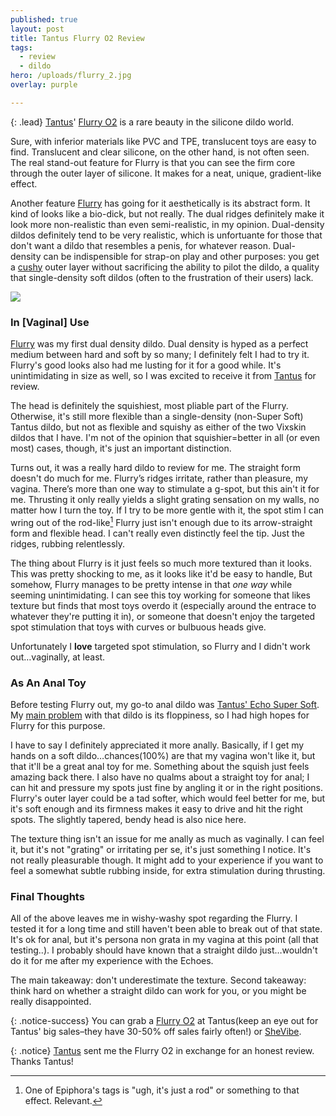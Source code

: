 ```yaml
---
published: true
layout: post
title: Tantus Flurry O2 Review
tags:
  - review
  - dildo
hero: /uploads/flurry_2.jpg
overlay: purple

---
```


{: .lead}
[Tantus](https://www.tantusinc.com/?rfsn=1509054.ecb2e1)' [Flurry O2](https://www.tantusinc.com/collections/dildos/products/flurry-o2?rfsn=1509054.ecb2e1) is a rare beauty in the silicone dildo world. 

<!--break-->


Sure, with inferior materials like PVC and TPE, translucent toys are easy to find. Translucent and clear silicone, on the other hand, is not often seen. The real stand-out feature for Flurry is that you can see the firm core through the outer layer of silicone. It makes for a neat, unique, gradient-like effect.

Another feature [Flurry](https://www.tantusinc.com/collections/dildos/products/flurry-o2?rfsn=1509054.ecb2e1) has going for it aesthetically is its abstract form. It kind of looks like a bio-dick, but not really. The dual ridges definitely make it look more non-realistic than even semi-realistic, in my opinion. Dual-density dildos definitely tend to be very realistic, which is unfortuante for those that don't want a dildo that resembles a penis, for whatever reason. Dual-density can be indispensible for strap-on play and other purposes: you get a [cushy](https://shevibe.com/cush-o2-dual-density-silicone-dildo-by-tantus-twilight#oid=1432_1) outer layer without sacrificing the ability to pilot the dildo, a quality that single-density soft dildos (often to the frustration of their users) lack.

![]({{site.baseurl}}/uploads/flurry_4.jpg)

### In [Vaginal] Use

[Flurry](https://www.tantusinc.com/collections/dildos/products/flurry-o2?rfsn=1509054.ecb2e1) was my first dual density dildo. Dual density is hyped as a perfect medium between hard and soft by so many; I definitely felt I had to try it. Flurry's good looks also had me lusting for it for a good while. It's unintimidating in size as well, so I was excited to receive it from [Tantus](https://www.tantusinc.com/?rfsn=1509054.ecb2e1) for review.

The head is definitely the squishiest, most pliable part of the Flurry. Otherwise, it's still more flexible than a single-density (non-Super Soft) Tantus dildo, but not as flexible and squishy as either of the two Vixskin dildos that I have. I'm not of the opinion that squishier=better in all (or even most) cases, though, it's just an important distinction.

Turns out, it was a really hard dildo to review for me. The straight form doesn't do much for me. Flurry’s ridges irritate, rather than pleasure, my vagina. There’s more than one way to stimulate a g-spot, but this ain't it for me. Thrusting it only really yields a slight grating sensation on my walls, no matter how I turn the toy. If I try to be more gentle with it, the spot stim I can wring out of the rod-like[^1] Flurry just isn't enough due to its arrow-straight form and flexible head. I can't really even distinctly feel the tip. Just the ridges, rubbing relentlessly.

The thing about Flurry is it just feels so much more textured than it looks. This was pretty shocking to me, as it looks like it'd be easy to handle, But somehow, Flurry manages to be pretty intense in that *one way* while seeming unintimidating. I can see this toy working for someone that likes texture but finds that most toys overdo it (especially around the entrace to whatever they're putting it in), or someone that doesn't enjoy the targeted spot stimulation that toys with curves or bulbuous heads give.

Unfortunately I **love** targeted spot stimulation, so Flurry and I didn't work out…vaginally, at least.

### As An Anal Toy

Before testing Flurry out, my go-to anal dildo was [Tantus' Echo Super Soft](https://www.tantusinc.com/products/echo-super-soft?rfsn=1509054.ecb2e1&_pos=5&_sid=919f44608&_ss=r). My [main problem](https://www.solochro.me/posts/tantus-echo) with that dildo is its floppiness, so I had high hopes for Flurry for this purpose. 

I have to say I definitely appreciated it more anally. Basically, if I get my hands on a soft dildo…chances(100%) are that my vagina won't like it, but that it'll be a great anal toy for me. Something about the squish just feels amazing back there. I also have no qualms about a straight toy for anal; I can hit and pressure my spots just fine by angling it or in the right positions. Flurry's outer layer could be a tad softer, which would feel better for me, but it's soft enough and its firmness makes it easy to drive and hit the right spots.  The slightly tapered, bendy head is also nice here.

The texture thing isn't an issue for me anally as much as vaginally. I can feel it, but it's not "grating" or irritating per se, it's just something I notice. It's not really pleasurable though. It might add to your experience if you want to feel a somewhat subtle rubbing inside, for extra stimulation during thrusting.

### Final Thoughts

All of the above leaves me in wishy-washy spot regarding the Flurry. I tested it for a long time and still haven't been able to break out of that state. It's ok for anal, but it's persona non grata in my vagina at this point (all that testing..). I probably should have known that a straight dildo just…wouldn't do it for me after my experience with the Echoes. 

The main takeaway: don't underestimate the texture. Second takeaway: think hard on whether a straight dildo can work for you, or you might be really disappointed.

{: .notice-success}
You can grab a [Flurry O2](https://www.tantusinc.com/collections/dildos/products/flurry-o2?rfsn=1509054.ecb2e1) at Tantus(keep an eye out for Tantus' big sales–they have 30-50% off sales fairly often!) or [SheVibe](https://shevibe.com/flurry-o2-dual-density-silicone-dildo-by-tantus-twilight#oid=1432_1).

{: .notice}
[Tantus](https://www.tantusinc.com/?rfsn=1509054.ecb2e1) sent me the Flurry O2 in exchange for an honest review. Thanks Tantus!

[^1]: One of Epiphora's tags is "ugh, it's just a rod" or something to that effect. Relevant.
[^2]: I'm a little iffy on this. Tantus lists the Echo Super Soft as larger at 1.55" ø, but Flurry seems bigger than my Echo SS visually and in use. I definitely need to get my hands on an accurate measuring device.